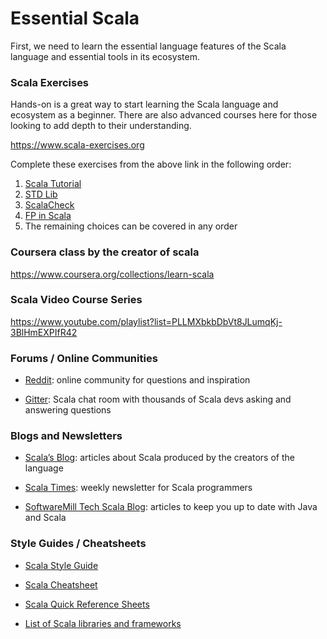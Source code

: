 # Essential Scala

First, we need to learn the essential language features of the Scala language and essential tools in its ecosystem.

### Scala Exercises

Hands-on is a great way to start learning the Scala language and ecosystem as a beginner. There are also advanced courses here for those looking to add depth to their understanding.

https://www.scala-exercises.org

Complete these exercises from the above link in the following order:
1. [Scala Tutorial](https://www.scala-exercises.org/scala_tutorial/terms_and_types)
2. [STD Lib](https://www.scala-exercises.org/std_lib/asserts)
3. [ScalaCheck](https://www.scala-exercises.org/scalacheck/properties)
4. [FP in Scala](https://www.scala-exercises.org/fp_in_scala/getting_started_with_functional_programming)
5. The remaining choices can be covered in any order

### Coursera class by the creator of scala

https://www.coursera.org/collections/learn-scala

### Scala Video Course Series

https://www.youtube.com/playlist?list=PLLMXbkbDbVt8JLumqKj-3BlHmEXPIfR42

### Forums / Online Communities

* [Reddit](https://www.reddit.com/r/scala/): online community for questions and inspiration

* [Gitter](https://gitter.im/scala/scala): Scala chat room with thousands of Scala devs asking and answering questions

### Blogs and Newsletters

* [Scala’s Blog](https://www.scala-lang.org/blog/): articles about Scala produced by the creators of the language

* [Scala Times](https://scalatimes.com/): weekly newsletter for Scala programmers

* [SoftwareMill Tech Scala Blog](https://blog.softwaremill.com/tagged/scala): articles to keep you up to date with Java and Scala

### Style Guides / Cheatsheets

* [Scala Style Guide](https://docs.scala-lang.org/style/)

* [Scala Cheatsheet](https://jaxenter.com/cheat-sheet-complete-guide-scala-136558.html)

* [Scala Quick Reference Sheets](https://homepage.cs.uiowa.edu/~tinelli/classes/022/Fall13/Notes/scala-quick-reference.pdf)

* [List of Scala libraries and frameworks](https://github.com/lauris/awesome-scala)
